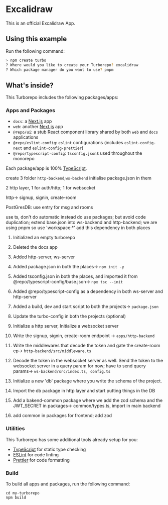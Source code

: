 # Excalidraw

This is an official Excalidraw App.

## Using this example

Run the following command:

```sh
> npm create turbo
? Where would you like to create your Turborepo? excalidraw
? Which package manager do you want to use? pnpm
```

## What's inside?

This Turborepo includes the following packages/apps:

### Apps and Packages

- `docs`: a [Next.js](https://nextjs.org/) app
- `web`: another [Next.js](https://nextjs.org/) app
- `@repo/ui`: a stub React component library shared by both `web` and `docs` applications
- `@repo/eslint-config`: `eslint` configurations (includes `eslint-config-next` and `eslint-config-prettier`)
- `@repo/typescript-config`: `tsconfig.json`s used throughout the monorepo

Each package/app is 100% [TypeScript](https://www.typescriptlang.org/).

create 3 folder `http-backend`,`ws-backend`
initialise package.json in them

2 http layer, 1 for auth/http; 1 for websocket

http-> signup, signin, create-room

PostGresDB: use entry for msg and rooms

use ts, don't do automatic instead do use packages; but avoid code duplication;
extend base.json into ws-backend and http-backend;
we are using pnpm so use 'workspace:*' add this dependency in both places


1. Initialized an empty turborepo
2. Deleted the docs app
3. Added http-server, ws-server
4. Added package.json in both the places-> `npm init -y`
5. Added tsconfig.json in both the places, and imported it from @repo/typescript-config/base.json-> `npx tsc --init`
6. Added @repo/typescript-config as a dependency in both ws-server and http-server


7. Added a build, dev and start script to both the projects-> `package.json`
8. Update the turbo-config in both the projects (optional)
9. Initialize a http server, Initialize a websocket server

10. Write the signup, signin, create-room endpoint -> `apps/http-backend`
11. Write the middlewares that decode the token and gate the create-room ep->
    `http-backend/src/middleware.ts`
12. Decode the token in the websocket server as well. Send the token to the websocket server in a query param for now; have to send query params-> `ws-backend/src/index.ts, config.ts`
13. Initialize a new 'db' package where you write the schema of the project.
14. Import the db package in http layer and start putting things in the DB
15. Add a bakend-common package where we add the zod schema and the JWT_SECRET in
    packages-> common/types.ts, import in main backend
16. add common in packages for frontend; add zod

### Utilities

This Turborepo has some additional tools already setup for you:

- [TypeScript](https://www.typescriptlang.org/) for static type checking
- [ESLint](https://eslint.org/) for code linting
- [Prettier](https://prettier.io) for code formatting

### Build

To build all apps and packages, run the following command:

```
cd my-turborepo
npm build
```


